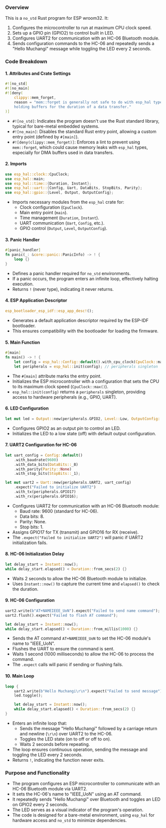 ### Overview
This is a `no_std` Rust program for ESP wroom32. It:
1. Configures the microcontroller to run at maximum CPU clock speed.
2. Sets up a GPIO pin (GPIO2) to control built in LED.
3. Configures UART2 for communication with an HC-06 Bluetooth module.
4. Sends configuration commands to the HC-06 and repeatedly sends a "Hello Muchangi" message while toggling the LED every 2 seconds.

### Code Breakdown

#### 1. **Attributes and Crate Settings**
```rust
#![no_std]
#![no_main]
#![deny(
    clippy::mem_forget,
    reason = "mem::forget is generally not safe to do with esp_hal types, especially those \
    holding buffers for the duration of a data transfer."
)]
```
- `#![no_std]`: Indicates the program doesn't use the Rust standard library, typical for bare-metal embedded systems.
- `#![no_main]`: Disables the standard Rust entry point, allowing a custom entry point (defined by `#[main]`).
- `#![deny(clippy::mem_forget)]`: Enforces a lint to prevent using `mem::forget`, which could cause memory leaks with `esp_hal` types, especially for DMA buffers used in data transfers.

#### 2. **Imports**
```rust
use esp_hal::clock::CpuClock;
use esp_hal::main;
use esp_hal::time::{Duration, Instant};
use esp_hal::uart::{Config, Uart, DataBits, StopBits, Parity};
use esp_hal::gpio::{Level, Output, OutputConfig};
```
- Imports necessary modules from the `esp_hal` crate for:
  - Clock configuration (`CpuClock`).
  - Main entry point (`main`).
  - Time management (`Duration`, `Instant`).
  - UART communication (`Uart`, `Config`, etc.).
  - GPIO control (`Output`, `Level`, `OutputConfig`).

#### 3. **Panic Handler**
```rust
#[panic_handler]
fn panic(_: &core::panic::PanicInfo) -> ! {
    loop {}
}
```
- Defines a panic handler required for `no_std` environments.
- If a panic occurs, the program enters an infinite loop, effectively halting execution.
- Returns `!` (never type), indicating it never returns.

#### 4. **ESP Application Descriptor**
```rust
esp_bootloader_esp_idf::esp_app_desc!();
```
- Generates a default application descriptor required by the ESP-IDF bootloader.
- This ensures compatibility with the bootloader for loading the firmware.

#### 5. **Main Function**
```rust
#[main]
fn main() -> ! {
    let config = esp_hal::Config::default().with_cpu_clock(CpuClock::max());
    let peripherals = esp_hal::init(config); // peripherals singleton
```
- The `#[main]` attribute marks the entry point.
- Initializes the ESP microcontroller with a configuration that sets the CPU to its maximum clock speed (`CpuClock::max()`).
- `esp_hal::init(config)` returns a `peripherals` singleton, providing access to hardware peripherals (e.g., GPIO, UART).

#### 6. **LED Configuration**
```rust
let mut led = Output::new(peripherals.GPIO2, Level::Low, OutputConfig::default());
```
- Configures GPIO2 as an output pin to control an LED.
- Initializes the LED to a low state (off) with default output configuration.

#### 7. **UART2 Configuration for HC-06**
```rust
let uart_config = Config::default()
    .with_baudrate(9600)
    .with_data_bits(DataBits::_8)
    .with_parity(Parity::None)
    .with_stop_bits(StopBits::_1);

let mut uart2 = Uart::new(peripherals.UART2, uart_config)
    .expect("Failed to initialize UART2")
    .with_tx(peripherals.GPIO17)
    .with_rx(peripherals.GPIO16);
```
- Configures UART2 for communication with an HC-06 Bluetooth module:
  - Baud rate: 9600 (standard for HC-06).
  - Data bits: 8.
  - Parity: None.
  - Stop bits: 1.
- Assigns GPIO17 for TX (transmit) and GPIO16 for RX (receive).
- The `.expect("Failed to initialize UART2")` will panic if UART2 initialization fails.

#### 8. **HC-06 Initialization Delay**
```rust
let delay_start = Instant::now();
while delay_start.elapsed() < Duration::from_secs(2) {}
```
- Waits 2 seconds to allow the HC-06 Bluetooth module to initialize.
- Uses `Instant::now()` to capture the current time and `elapsed()` to check the duration.

#### 9. **HC-06 Configuration**
```rust
uart2.write(b"AT+NAMEIEEE_UoN").expect("Failed to send name command");
uart2.flush().expect("Failed to flash AT command");

let delay_start = Instant::now();
while delay_start.elapsed() < Duration::from_millis(1000) {}
```
- Sends the AT command `AT+NAMEIEEE_UoN` to set the HC-06 module's name to "IEEE_UoN".
- Flushes the UART to ensure the command is sent.
- Waits 1 second (1000 milliseconds) to allow the HC-06 to process the command.
- The `.expect` calls will panic if sending or flushing fails.

#### 10. **Main Loop**
```rust
loop {
    uart2.write(b"Hello Muchangi\r\n").expect("Failed to send message");
    led.toggle();

    let delay_start = Instant::now();
    while delay_start.elapsed() < Duration::from_secs(2) {}
}
```
- Enters an infinite loop that:
  - Sends the message "Hello Muchangi" followed by a carriage return and newline (`\r\n`) over UART2 to the HC-06.
  - Toggles the LED state (on to off or off to on).
  - Waits 2 seconds before repeating.
- The loop ensures continuous operation, sending the message and toggling the LED every 2 seconds.
- Returns `!`, indicating the function never exits.

### Purpose and Functionality
- The program configures an ESP microcontroller to communicate with an HC-06 Bluetooth module via UART2.
- It sets the HC-06's name to "IEEE_UoN" using an AT command.
- It repeatedly sends "Hello Muchangi" over Bluetooth and toggles an LED on GPIO2 every 2 seconds.
- The LED serves as a visual indicator of the program's operation.
- The code is designed for a bare-metal environment, using `esp_hal` for hardware access and `no_std` to minimize dependencies.